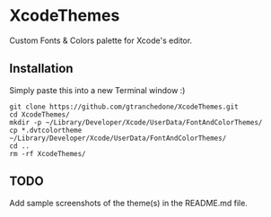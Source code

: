 XcodeThemes
===========

Custom Fonts &amp; Colors palette for Xcode's editor.

Installation
------------

Simply paste this into a new Terminal window :)

    git clone https://github.com/gtranchedone/XcodeThemes.git
    cd XcodeThemes/
    mkdir -p ~/Library/Developer/Xcode/UserData/FontAndColorThemes/
    cp *.dvtcolortheme ~/Library/Developer/Xcode/UserData/FontAndColorThemes/
    cd ..
    rm -rf XcodeThemes/
    
TODO
----

Add sample screenshots of the theme(s) in the README.md file.

